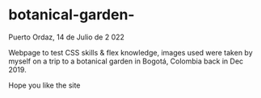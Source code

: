 # botanical-garden-

Puerto Ordaz, 14 de Julio de 2 022

Webpage to test CSS skills & flex knowledge, images used were taken 
by myself on a trip to a botanical garden in Bogotá, Colombia back 
in Dec 2019.

Hope you like the site